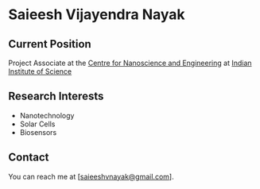 # Saieesh Vijayendra Nayak

## Current Position
Project Associate at the [Centre for Nanoscience and Engineering](http://www.cense.iisc.ac.in/) at [Indian Institute of Science](https://www.iisc.ac.in)

## Research Interests
- Nanotechnology
- Solar Cells
- Biosensors

## Contact
You can reach me at [saieeshvnayak@gmail.com].

